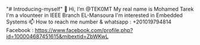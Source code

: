 "# Introducing-myself" 
👋 Hi, I’m @TEK0MT
My real name is Mohamed Tarek
I'm a vlounteer in IEEE Branch EL-Mansoura
I'm interested in Embedded Systems 
📫 How to reach me 
number & whatsapp : +201019794814 
Facebook : https://www.facebook.com/profile.php?id=100004687451615&mibextid=ZbWKwL
